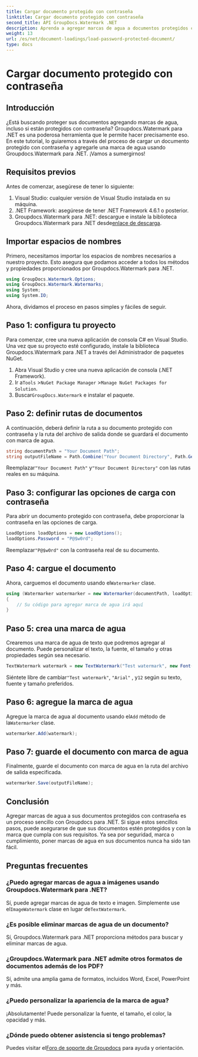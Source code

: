 ```yaml
---
title: Cargar documento protegido con contraseña
linktitle: Cargar documento protegido con contraseña
second_title: API GroupDocs.Watermark .NET
description: Aprenda a agregar marcas de agua a documentos protegidos con contraseña usando Groupdocs para .NET con nuestra guía paso a paso. Proteja y marque sus archivos fácilmente.
weight: 13
url: /es/net/document-loadings/load-password-protected-document/
type: docs
---
```

# Cargar documento protegido con contraseña

## Introducción
¿Está buscando proteger sus documentos agregando marcas de agua, incluso si están protegidos con contraseña? Groupdocs.Watermark para .NET es una poderosa herramienta que le permite hacer precisamente eso. En este tutorial, lo guiaremos a través del proceso de cargar un documento protegido con contraseña y agregarle una marca de agua usando Groupdocs.Watermark para .NET. ¡Vamos a sumergirnos!
## Requisitos previos
Antes de comenzar, asegúrese de tener lo siguiente:
1. Visual Studio: cualquier versión de Visual Studio instalada en su máquina.
2. .NET Framework: asegúrese de tener .NET Framework 4.6.1 o posterior.
3. Groupdocs.Watermark para .NET: descargue e instale la biblioteca Groupdocs.Watermark para .NET desde[enlace de descarga](https://releases.groupdocs.com/Watermark/net/).
## Importar espacios de nombres
Primero, necesitamos importar los espacios de nombres necesarios a nuestro proyecto. Esto asegura que podamos acceder a todos los métodos y propiedades proporcionados por Groupdocs.Watermark para .NET.
```csharp
using GroupDocs.Watermark.Options;
using GroupDocs.Watermark.Watermarks;
using System;
using System.IO;
```
Ahora, dividamos el proceso en pasos simples y fáciles de seguir.
## Paso 1: configura tu proyecto
Para comenzar, cree una nueva aplicación de consola C# en Visual Studio. Una vez que su proyecto esté configurado, instale la biblioteca Groupdocs.Watermark para .NET a través del Administrador de paquetes NuGet.
1. Abra Visual Studio y cree una nueva aplicación de consola (.NET Framework).
2.  Ir a`Tools` >`NuGet Package Manager` >`Manage NuGet Packages for Solution`.
3.  Buscar`GroupDocs.Watermark` e instalar el paquete.
## Paso 2: definir rutas de documentos
A continuación, deberá definir la ruta a su documento protegido con contraseña y la ruta del archivo de salida donde se guardará el documento con marca de agua.
```csharp
string documentPath = "Your Document Path";
string outputFileName = Path.Combine("Your Document Directory", Path.GetFileName(documentPath));
```
 Reemplazar`"Your Document Path"` y`"Your Document Directory"` con las rutas reales en su máquina.
## Paso 3: configurar las opciones de carga con contraseña
Para abrir un documento protegido con contraseña, debe proporcionar la contraseña en las opciones de carga.
```csharp
LoadOptions loadOptions = new LoadOptions();
loadOptions.Password = "P@$w0rd";
```
 Reemplazar`"P@$w0rd"` con la contraseña real de su documento.
## Paso 4: cargue el documento
 Ahora, carguemos el documento usando el`Watermarker` clase.
```csharp
using (Watermarker watermarker = new Watermarker(documentPath, loadOptions))
{
    // Su código para agregar marca de agua irá aquí
}
```
## Paso 5: crea una marca de agua
Crearemos una marca de agua de texto que podremos agregar al documento. Puede personalizar el texto, la fuente, el tamaño y otras propiedades según sea necesario.
```csharp
TextWatermark watermark = new TextWatermark("Test watermark", new Font("Arial", 12));
```
 Siéntete libre de cambiar`"Test watermark"`, `"Arial"` , y`12` según su texto, fuente y tamaño preferidos.
## Paso 6: agregue la marca de agua
 Agregue la marca de agua al documento usando el`Add` método de la`Watermarker` clase.
```csharp
watermarker.Add(watermark);
```
## Paso 7: guarde el documento con marca de agua
Finalmente, guarde el documento con marca de agua en la ruta del archivo de salida especificada.
```csharp
watermarker.Save(outputFileName);
```
## Conclusión
Agregar marcas de agua a sus documentos protegidos con contraseña es un proceso sencillo con Groupdocs para .NET. Si sigue estos sencillos pasos, puede asegurarse de que sus documentos estén protegidos y con la marca que cumpla con sus requisitos. Ya sea por seguridad, marca o cumplimiento, poner marcas de agua en sus documentos nunca ha sido tan fácil.
## Preguntas frecuentes
### ¿Puedo agregar marcas de agua a imágenes usando Groupdocs.Watermark para .NET?
 Sí, puede agregar marcas de agua de texto e imagen. Simplemente use el`ImageWatermark` clase en lugar de`TextWatermark`.
### ¿Es posible eliminar marcas de agua de un documento?
Sí, Groupdocs.Watermark para .NET proporciona métodos para buscar y eliminar marcas de agua.
### ¿Groupdocs.Watermark para .NET admite otros formatos de documentos además de los PDF?
Sí, admite una amplia gama de formatos, incluidos Word, Excel, PowerPoint y más.
### ¿Puedo personalizar la apariencia de la marca de agua?
¡Absolutamente! Puede personalizar la fuente, el tamaño, el color, la opacidad y más.
### ¿Dónde puedo obtener asistencia si tengo problemas?
 Puedes visitar el[Foro de soporte de Groupdocs](https://forum.groupdocs.com/c/watermark/19) para ayuda y orientación.